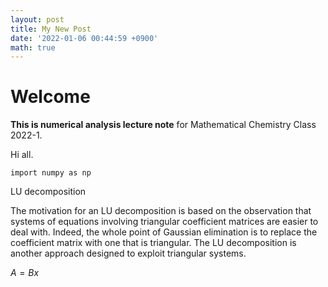 ```yaml
---
layout: post
title: My New Post
date: '2022-01-06 00:44:59 +0900'
math: true
---
```

# Welcome

**This is numerical analysis lecture note** for Mathematical Chemistry Class 2022-1.

Hi all.

```
import numpy as np
```

LU decomposition

The motivation for an LU decomposition is based on the observation that systems of equations involving triangular coefficient matrices are easier to deal with. Indeed, the whole point of Gaussian elimination is to replace the coefficient matrix with one that is triangular. The LU decomposition is another approach designed to exploit triangular systems.

$A=Bx$
